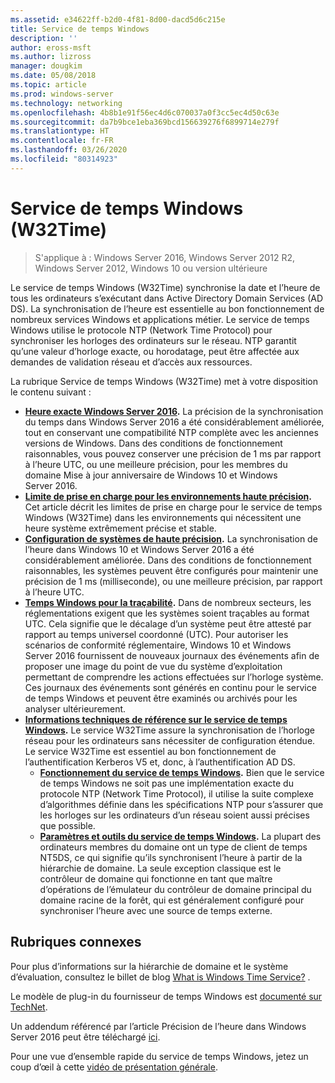 ```yaml
---
ms.assetid: e34622ff-b2d0-4f81-8d00-dacd5d6c215e
title: Service de temps Windows
description: ''
author: eross-msft
ms.author: lizross
manager: dougkim
ms.date: 05/08/2018
ms.topic: article
ms.prod: windows-server
ms.technology: networking
ms.openlocfilehash: 4b8b1e91f56ec4d6c070037a0f3cc5ec4d50c63e
ms.sourcegitcommit: da7b9bce1eba369bcd156639276f6899714e279f
ms.translationtype: HT
ms.contentlocale: fr-FR
ms.lasthandoff: 03/26/2020
ms.locfileid: "80314923"
---
```

# <a name="windows-time-service-w32time"></a>Service de temps Windows (W32Time)

>S'applique à : Windows Server 2016, Windows Server 2012 R2, Windows Server 2012, Windows 10 ou version ultérieure

Le service de temps Windows (W32Time) synchronise la date et l’heure de tous les ordinateurs s’exécutant dans Active Directory Domain Services (AD DS). La synchronisation de l’heure est essentielle au bon fonctionnement de nombreux services Windows et applications métier. Le service de temps Windows utilise le protocole NTP (Network Time Protocol) pour synchroniser les horloges des ordinateurs sur le réseau. NTP garantit qu’une valeur d’horloge exacte, ou horodatage, peut être affectée aux demandes de validation réseau et d’accès aux ressources.

La rubrique Service de temps Windows (W32Time) met à votre disposition le contenu suivant :
- **[Heure exacte Windows Server 2016](accurate-time.md).** La précision de la synchronisation du temps dans Windows Server 2016 a été considérablement améliorée, tout en conservant une compatibilité NTP complète avec les anciennes versions de Windows. Dans des conditions de fonctionnement raisonnables, vous pouvez conserver une précision de 1 ms par rapport à l’heure UTC, ou une meilleure précision, pour les membres du domaine Mise à jour anniversaire de Windows 10 et Windows Server 2016.
- **[Limite de prise en charge pour les environnements haute précision](support-boundary.md).** Cet article décrit les limites de prise en charge pour le service de temps Windows (W32Time) dans les environnements qui nécessitent une heure système extrêmement précise et stable.
- **[Configuration de systèmes de haute précision](configuring-systems-for-high-accuracy.md).** La synchronisation de l’heure dans Windows 10 et Windows Server 2016 a été considérablement améliorée.  Dans des conditions de fonctionnement raisonnables, les systèmes peuvent être configurés pour maintenir une précision de 1 ms (milliseconde), ou une meilleure précision, par rapport à l’heure UTC.
- **[Temps Windows pour la traçabilité](windows-time-for-traceability.md).** Dans de nombreux secteurs, les réglementations exigent que les systèmes soient traçables au format UTC.  Cela signifie que le décalage d’un système peut être attesté par rapport au temps universel coordonné (UTC).  Pour autoriser les scénarios de conformité réglementaire, Windows 10 et Windows Server 2016 fournissent de nouveaux journaux des événements afin de proposer une image du point de vue du système d’exploitation permettant de comprendre les actions effectuées sur l’horloge système.  Ces journaux des événements sont générés en continu pour le service de temps Windows et peuvent être examinés ou archivés pour les analyser ultérieurement.
- **[Informations techniques de référence sur le service de temps Windows](windows-time-service-tech-ref.md).** Le service W32Time assure la synchronisation de l’horloge réseau pour les ordinateurs sans nécessiter de configuration étendue. Le service W32Time est essentiel au bon fonctionnement de l’authentification Kerberos V5 et, donc, à l’authentification AD DS.
    - **[Fonctionnement du service de temps Windows](How-the-Windows-Time-Service-Works.md).** Bien que le service de temps Windows ne soit pas une implémentation exacte du protocole NTP (Network Time Protocol), il utilise la suite complexe d’algorithmes définie dans les spécifications NTP pour s’assurer que les horloges sur les ordinateurs d’un réseau soient aussi précises que possible.
    - **[Paramètres et outils du service de temps Windows](Windows-Time-Service-Tools-and-Settings.md).** La plupart des ordinateurs membres du domaine ont un type de client de temps NT5DS, ce qui signifie qu’ils synchronisent l’heure à partir de la hiérarchie de domaine. La seule exception classique est le contrôleur de domaine qui fonctionne en tant que maître d’opérations de l’émulateur du contrôleur de domaine principal du domaine racine de la forêt, qui est généralement configuré pour synchroniser l’heure avec une source de temps externe.


## <a name="related-topics"></a>Rubriques connexes
Pour plus d’informations sur la hiérarchie de domaine et le système d’évaluation, consultez le billet de blog [What is Windows Time Service?](https://blogs.msdn.microsoft.com/w32time/2007/07/07/what-is-windows-time-service/) .

Le modèle de plug-in du fournisseur de temps Windows est [documenté sur TechNet](https://msdn.microsoft.com/library/windows/desktop/ms725475%28v=vs.85%29.aspx).

Un addendum référencé par l’article Précision de l’heure dans Windows Server 2016 peut être téléchargé [ici](https://windocs.blob.core.windows.net/windocs/WindowsTimeSyncAccuracy_Addendum.pdf).

Pour une vue d’ensemble rapide du service de temps Windows, jetez un coup d’œil à cette [vidéo de présentation générale](https://aka.ms/WS2016TimeVideo).

